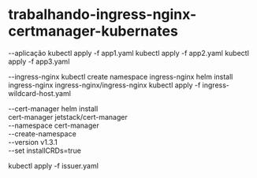 # trabalhando-ingress-nginx-certmanager-kubernates

--aplicação
kubectl apply -f app1.yaml
kubectl apply -f app2.yaml
kubectl apply -f app3.yaml

--ingress-nginx
kubectl create namespace ingress-nginx
helm install ingress-nginx ingress-nginx/ingress-nginx
kubectl apply -f ingress-wildcard-host.yaml


--cert-manager
helm install \
  cert-manager jetstack/cert-manager \
  --namespace cert-manager \
  --create-namespace \
  --version v1.3.1 \
  --set installCRDs=true

kubectl apply -f issuer.yaml

